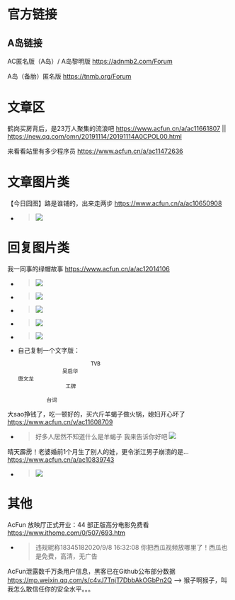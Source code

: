 
# 官方链接

## A岛链接

AC匿名版（A岛）/ A岛黎明版 https://adnmb2.com/Forum

A岛（备胎）匿名版 https://tnmb.org/Forum


# 文章区

鹤岗买房背后，是23万人聚集的流浪吧 https://www.acfun.cn/a/ac11661807 || https://new.qq.com/omn/20191114/20191114A0CPOL00.html

来看看站里有多少程序员 https://www.acfun.cn/a/ac11472636

# 文章图片类

【今日囧图】路是谁铺的，出来走两步 https://www.acfun.cn/a/ac10650908
- > ![](https://imgs.aixifan.com/o_1dhbqu8k0120e1ufa1nv21uht11u03c.jpg)

# 回复图片类

我一同事的绿帽故事 https://www.acfun.cn/a/ac12014106
- > ![](https://imgs.aixifan.com/content/2019_12_15/1576388669381.gif)
- > ![](https://imgs.aixifan.com/content/2019_12_15/1.5763688066424718E9.jpg)
- > ![](https://imgs.aixifan.com/content/2019_12_15/1.5763797657401056E9.jpg)
- > ![](https://imgs.aixifan.com/content/2019_12_15/1576393833405.JPG)
- > ![](https://imgs.aixifan.com/content/2019_12_15/1576380441512.JPG)
- 自己复制一个文字版：
  ```
                         TVB
                吴启华
  唐文龙
                 工牌
  
           台词
  ```

大sao挣钱了，吃一顿好的，买六斤羊蝎子做火锅，媳妇开心坏了 https://www.acfun.cn/v/ac11608709
- > 好多人居然不知道什么是羊蝎子 我来告诉你好吧 ![](https://imgs.aixifan.com/o_1dp9469vb1icvsmfnasg8128n7.jpg)

晴天霹雳！老婆婚前1个月生了别人的娃，更令浙江男子崩溃的是... https://www.acfun.cn/a/ac10839743
- > ![](https://imgs.aixifan.com/content/2019_08_31/1567221667707.gif)

# 其他

AcFun 放映厅正式开业：44 部正版高分电影免费看 https://www.ithome.com/0/507/693.htm
- > 违规昵称18345182020/9/8 16:32:08  你把西瓜视频放哪里了！西瓜也是免费，高清，无广告

AcFun泄露数千万条用户信息，黑客已在Github公布部分数据 https://mp.weixin.qq.com/s/c4vJ7TnjT7DbbAkOGbPn2Q  -->  猴子啊猴子，叫我怎么敢信任你的安全水平。。。
